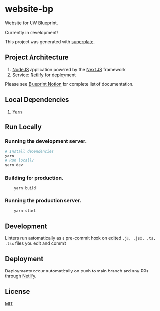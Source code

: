 # website-bp

Website for UW Blueprint.

Currently in development!

This project was generated with [superplate](https://github.com/pankod/superplate).

## Project Architecture

1. [NodeJS](https://nodejs.org/en/) application powered by the [Next.JS](https://nextjs.org/)
   framework
2. Service: [Netlify](https://www.netlify.com/) for deployment

Please see [Blueprint Notion](https://www.notion.so/uwblueprintexecs/Website-Revamp-894519a7c3a34a419644df8b06e0e30e) for complete list of documentation.

## Local Dependencies

1. [Yarn](https://classic.yarnpkg.com/en/docs/install)

## Run Locally

### Running the development server.

```bash
# Install dependencies
yarn
# Run locally
yarn dev
```

### Building for production.

```bash
    yarn build
```

### Running the production server.

```bash
    yarn start
```

## Development

Linters run automatically as a pre-commit hook on edited `.js, .jsx, .ts, .tsx` files you edit and commit

## Deployment

Deployments occur automatically on push to main branch and any PRs through [Netlify](https://www.netlify.com/).

## License

[MIT](LICENSE)
